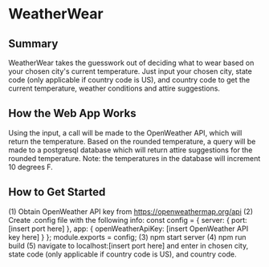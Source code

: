 # WeatherWear #

## Summary ##
  WeatherWear takes the guesswork out of deciding what to wear based on your chosen city's current temperature. Just input your chosen city, state code (only applicable if country code is US), and country code to get the current temperature, weather conditions and attire suggestions.

## How the Web App Works ##
  Using the input, a call will be made to the OpenWeather API, which will return the temperature. Based on the rounded temperature, a query will be made to a postgresql database which will return attire suggestions for the rounded temperature. Note: the temperatures in the database will increment 10 degrees F.

## How to Get Started ##
(1) Obtain OpenWeather API key from https://openweathermap.org/api
(2) Create .config file with the following info:
    const config = {
      server: {
        port: [insert port here]
      },
      app: {
        openWeatherApiKey: [insert OpenWeather API key here]
      }
    };
    module.exports = config;
(3) npm start server
(4) npm run build
(5) navigate to localhost:[insert port here] and enter in chosen city, state code (only applicable if country code is US), and country code.
